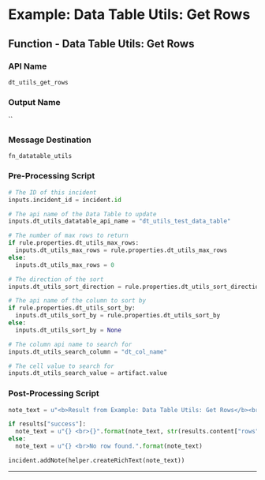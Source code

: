 <!--
    DO NOT MANUALLY EDIT THIS FILE
    THIS FILE IS AUTOMATICALLY GENERATED WITH resilient-sdk codegen
-->

# Example: Data Table Utils: Get Rows

## Function - Data Table Utils: Get Rows

### API Name
`dt_utils_get_rows`

### Output Name
``

### Message Destination
`fn_datatable_utils`

### Pre-Processing Script
```python
# The ID of this incident
inputs.incident_id = incident.id

# The api name of the Data Table to update
inputs.dt_utils_datatable_api_name = "dt_utils_test_data_table"

# The number of max rows to return
if rule.properties.dt_utils_max_rows:
  inputs.dt_utils_max_rows = rule.properties.dt_utils_max_rows
else:
  inputs.dt_utils_max_rows = 0

# The direction of the sort
inputs.dt_utils_sort_direction = rule.properties.dt_utils_sort_direction

# The api name of the column to sort by
if rule.properties.dt_utils_sort_by:
  inputs.dt_utils_sort_by = rule.properties.dt_utils_sort_by
else:
  inputs.dt_utils_sort_by = None

# The column api name to search for
inputs.dt_utils_search_column = "dt_col_name"

# The cell value to search for
inputs.dt_utils_search_value = artifact.value
```

### Post-Processing Script
```python
note_text = u"<b>Result from Example: Data Table Utils: Get Rows</b><br> search value: {}".format(results["inputs"]["dt_utils_search_value"])

if results["success"]:
  note_text = u"{} <br>{}".format(note_text, str(results.content["rows"]))
else:
  note_text = u"{} <br>No row found.".format(note_text)

incident.addNote(helper.createRichText(note_text))
```

---

